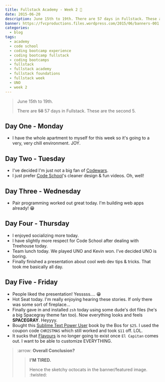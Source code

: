 ```yaml
---
title: Fullstack Academy - Week 2 👬
date: 2015-06-20
description: June 15th to 19th. There are 57 days in Fullstack. These are the second 5.
banner: https://fvcproductions.files.wordpress.com/2015/06/banners-001.jpg
categories:
  - blog
tags:
  - academy
  - code school
  - coding bootcamp experience
  - coding bootcamp fullstack
  - coding bootcamps
  - fullstack
  - fullstack academy
  - fullstack foundations
  - fullstack week
  - UNO
  - week 2
---
```


> June 15th to 19th.
>
> There are ~~58~~ 57 days in Fullstack. These are the second 5.

## Day One - Monday

* I have the whole apartment to myself for this week so it's going to a very, very chill environment. JOY.

## Day Two - Tuesday

* I've decided I'm just not a big fan of [Codewars](//codewars.com "Codewars").
* I just prefer [Code School](//codeschool.com "Code School")'s cleaner design & fun videos. Oh, well!

## Day Three - Wednesday

* Pair programming worked out great today. I'm building web apps already! 😁

## Day Four - Thursday

* I enjoyed socializing more today.
* I have slightly more respect for Code School after dealing with Treehouse today.
* Team lunch today. We played UNO and Kevin won. I've decided UNO is boring.
* Finally finished a presentation about cool web dev tips & tricks. That took me basically all day.

## Day Five - Friday

* People liked the presentation! Yesssss…. :grin:
* Hot Seat today. I'm really enjoying hearing these stories. If only there was some sort of fireplace…
* Finally gave in and installed `zsh` today using some dude's dot files (he's a big Spacegray theme fan too). Now everything looks and feels **SPACEGRAY**. Heyyyy.
* Bought this [Sublime Text Power User](//sublimetextbook.com/ "ST3 Power User") book by the Bos for `$25`. I used the coupon code `CHRISTMAS` which still worked and took `$11` off. LOL.
* It sucks that [Flavours](//flavours.interacto.net/ "Flavours") is no longer going to exist once `El Capitan` comes out. I want to be able to customize EVERYTHING.

> :arrow: **Overall Conclusion?**
>
> > **I'M TIRED.**
> >
> > Hence the sketchy octocats in the banner/featured image. :twisted:
